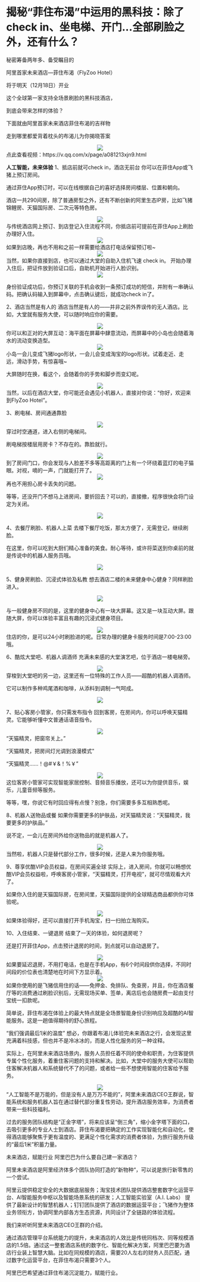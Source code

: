 # 揭秘“菲住布渴”中运用的黑科技：除了check in、坐电梯、开门...全部刷脸之外，还有什么？
秘密筹备两年多、备受瞩目的

阿里首家未来酒店—菲住布渴（FlyZoo Hotel）

将于明天（12月18日）开业

这个全球第一家支持全场景刷脸的黑科技酒店，

到底会带来怎样的体验？

下面就由阿里首家未来酒店菲住布渴的吉祥物

走到哪里都爱背着枕头的布渴儿为你揭晓答案

<div style="text-align:center" align="center">
<img src="/images/黑科技.png" />
</div>
点此查看视频：https://v.qq.com/x/page/a081213xjn9.html

<b>人工智能，未来体验</b>
1、抵店前就可check in，酒店无前台
你可以在菲住App或飞猪上预订房间。

通过菲住App预订时，可以在线根据自己的喜好选择房间楼层、位置和朝向。

酒店一共290间房，除了普通房型之外，还有不断创新的阿里生态IP房，比如飞猪锦鲤房、天猫国际房、二次元等特色房。
<div style="text-align:center" align="center">
<img src="/images/黑科技2.png" />
</div>
与传统酒店网上预订、到店登记入住流程不同，你抵店前可提前在菲住App上刷脸办理好入住。

<div style="text-align:center" align="center">
<img src="/images/黑科技3.png" />
</div>
如果到店晚，再也不用和之前一样需要给酒店打电话保留预订啦~

<div style="text-align:center" align="center">
<img src="/images/黑科技4.png" />
</div>
当然，如果你直接到店，也可以通过大堂的自助入住机飞速 check in。
开始办理入住后，把证件放到验证口后，自助机开始进行人脸识别。

<div style="text-align:center" align="center">
<img src="/images/黑科技5.png" />
</div>

身份验证成功后，你预订关联的手机会收到一条预订成功的短信，并附有一串确认码。把确认码输入到屏幕中，点击确认键后，就成功check in了。

2、酒店当然是有人的
酒店当然是有人的——并非之前外界误传的无人酒店。比如，大堂就有服务大使，可以随时响应你的需要。

<div style="text-align:center" align="center">
<img src="/images/黑科技6.png" />
</div>
你可以和正对的大屏互动：海平面在屏幕中肆意流动，而屏幕中的小岛也会随着海水的流动变换造型。
<div style="text-align:center" align="center">
<img src="/images/黑科技7.png" />
</div>
小岛一会儿变成飞猪logo形状，一会儿会变成淘宝的logo形状。试着走近、走远，滑动手势，有惊喜哦~

大屏随时在换，看这个，会随着你的手势和脚步而变幻呢。
<div style="text-align:center" align="center">
<img src="/images/黑科技8.png" />
</div>
当然，以后在酒店大堂，你可能还会遇见小机器人，直接对你说：“你好，欢迎来到FlyZoo Hotel”。

3、刷电梯、房间通通靠脸
<div style="text-align:center" align="center">
<img src="/images/黑科技9.png" />
</div>
穿过时空通道，进入右侧的电梯间。

刷电梯按楼层用房卡？不存在的。靠脸就行。
<div style="text-align:center" align="center">
<img src="/images/黑科技10.png" />
</div>
到了房间门口，你会发现与人脸差不多等高距离的门上有一个环绕着蓝灯的电子猫眼。对视，嘀的一声，门就能打开了。

<div style="text-align:center" align="center">
<img src="/images/黑科技11.png" />
</div>
再也不用担心房卡丢失的问题。

等等，还没开门不想马上进房间，要折回去？可以的，直接撤，程序很快会将门设定为关闭。
<div style="text-align:center" align="center">
<img src="/images/黑科技12.png" />
</div>

4、去餐厅刷脸、机器人上菜
去楼下餐厅吃饭，那太方便了，无需登记，继续刷脸。

在这里，你可以吃到大厨们精心准备的美食。耐心等待，或许将菜送到你桌前的就是传说中的机器人服务员哦。
<div style="text-align:center" align="center">
<img src="/images/黑科技13.png" />
</div>

5、健身房刷脸、沉浸式体验及私教
想去酒店二楼的未来健身中心健身？同样刷脸进入。
<div style="text-align:center" align="center">
<img src="/images/黑科技14.png" />
</div>

与一般健身房不同的是，这里的健身中心有一块大屏幕。这又是一块互动大屏。跟随大屏，你可以体验丰富且有趣的沉浸式健身项目。
<div style="text-align:center" align="center">
<img src="/images/黑科技15.png" />
</div>
住店的你，是可以24小时刷脸进的呢。日常办理的健身卡服务时间是7:00-23:00哦。

6、酷炫大堂吧、机器人调酒师
充满未来感的大堂演艺吧，位于酒店一楼电梯旁。
<div style="text-align:center" align="center">
<img src="/images/黑科技16.png" />
</div>
穿梭到大堂吧的另一边，这里还有一位特殊的工作人员——超酷的机器人调酒师。

它可以制作多种鸡尾酒和咖啡，从添料到调制一气呵成。
<div style="text-align:center" align="center">
<img src="/images/黑科技17.png" />
</div>

7、贴心客房小管家，你只需发布指令
回到客房，在房间内，你可以呼唤天猫精灵。它能够听懂中文普通话语音指令。
<div style="text-align:center" align="center">
<img src="/images/黑科技18.png" />
</div>
“天猫精灵，把窗帘关上。”

“天猫精灵，把房间灯光调到浪漫模式”

“天猫精灵……！@#￥&！%￥”
<div style="text-align:center" align="center">
<img src="/images/黑科技19.png" />
</div>
这位客房小管家可实现智能家居控制、音频音乐播放，还可以为你提供音乐，娱乐，儿童音频等服务。

等等，嘿，你说它有时回应得有点慢？别急，你们需要多多互相熟悉呢。

8、机器人送物品或餐
如果你需要更多的护肤品，对天猫精灵说：“天猫精灵，我要更多的护肤品。”

说不定，一会儿在房间外给你送物品的就是机器人了。
<div style="text-align:center" align="center">
<img src="/images/黑科技20.png" />
</div>
当然啦，机器人只是替代部分工作，很多时候，还是人来为你服务哦。

9、尊享优酷VIP会员权益，在房间买遍全球
实际上，进入房间，你就可以畅想优酷VIP会员权益啦，呼唤客房小管家，“天猫精灵，打开电视”，就可尽情观看大片了。

如果你入住的是天猫国际房，在房间里，天猫国际提供的全球精选商品都供你可体验呢。
<div style="text-align:center" align="center">
<img src="/images/黑科技21.png" />
</div>
如果体验得好，还可以直接打开手机淘宝，扫一扫拍立淘购买。

10、入住结束、一键退房
结束了一天的体验，如何退房呢？

还是打开菲住App，点击预计退房的时间，到点就可以自动退房了。
<div style="text-align:center" align="center">
<img src="/images/黑科技22.png" />
</div>
如果要延迟退房，不用打电话，也是在手机App，有6个时间段供你选择，不同时间段的价位表也清楚地在时间下方显示着。

<div style="text-align:center" align="center">
<img src="/images/黑科技23.png" />
</div>
如果你使用的是飞猪信用住的话——免押金、免排队、免查房，并且，你在酒店餐厅等的消费通过刷脸识别后，无需现场买单、签单，离店后也会随房费一起由支付宝统一扣款呢。

简单说，菲住布渴在体验上的最大特点就是全场景智能身份识别响应及超酷的AI智能服务。这是一趟值得期待的舒心旅程。

“我们强调最后1米的温度”
想必，你跟着布渴儿体验完未来酒店之行，会发现这里充满着科技感，但也并不是冷冰冰的，而是人性化服务的另一种诠释。

实际上，在阿里未来酒店场景内，服务人员担任着不同的使命和职责，为住客提供专属个性化服务，着重住客问题的支持和解决。比如，大堂中的服务大使可以帮助住客解决机器人和系统替代不了的问题，或者给一些不想使用智能的住客给予服务。
<div style="text-align:center" align="center">
<img src="/images/黑科技24.png" />
</div>
“人工智能不是万能的，但是没有人是万万不能的”，阿里未来酒店CEO王群说，智能系统和服务机器人旨在通过替代部分重复性劳动，提升酒店服务效率，为消费者带来一些科技福利。

过去的服务团队结构是“正金字塔”，将来应该呈“倒三角”，缩小金字塔下面的口，去吸引更多的专业人士到酒店。菲住布渴要把确定的工作实现智能化和自动化，使得酒店能够聚焦于更有温度的、更满足个性化需求的消费者体验，为旅行服务升级的“最后1米”积蓄力量。

未来酒店，赋能行业
阿里巴巴为什么要自己建一家酒店？

阿里未来酒店是阿里经济体多个团队协同打造的”新物种“，可以说是旅行新零售的一个尝试。

阿里云提供稳定安全的大数据底层服务；淘宝技术团队提供酒店整套数字化运营平台、AI智能服务中枢以及智能场景系统的研发；人工智能实验室（A.I. Labs） 提供了最新设计的智慧机器人；钉钉团队提供了酒店的数据运营平台；飞猪作为整体业务领衔方，协调阿里内部各方生态资源，共同设计了全链路的体验流程。

我们来听听阿里未来酒店CEO王群的介绍。

通过酒店管理平台系统能力的提升，未来酒店的人效比是传统同档次、同等规模酒店的1.5倍。通过这一整套酒店系统的数字化、智能化解决方案，阿里巴巴要为酒店行业装上智慧大脑。比如在同规模的酒店，需要20人左右的财务人员匹配，通过数字化运营平台，在菲住布渴只需要3个人。

阿里巴巴希望通过菲住布渴沉淀能力，赋能行业。
